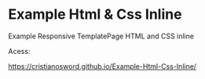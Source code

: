 # Example Html & Css Inline

Example Responsive TemplatePage HTML and CSS inline  <p>
Acess: <p>
https://cristianosword.github.io/Example-Html-Css-Inline/
